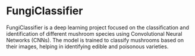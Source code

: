 # FungiClassifier
 FungiClassifier is a deep learning project focused on the classification and identification of different mushroom species using Convolutional Neural Networks (CNNs). The model is trained to classify mushrooms based on their images, helping in identifying edible and poisonous varieties.
